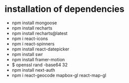 # installation of dependencies
- npm install mongoose
- npm install recharts
- npm install recharts@latest
- npm i react-icons
- npm i react-spinners
- npm install react-datepicker
- npm install swr
- npm install framer-motion
- $ openssl rand -base64 32
- npm install next-auth
- npm i react-geocode mapbox-gl react-map-gl


